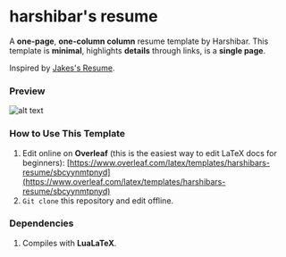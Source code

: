 # harshibar's resume

A **one-page**, **one-column column** resume template by Harshibar. This template is **minimal**, highlights **details** through links, is a **single page**.

Inspired by [Jakes's Resume](https://www.overleaf.com/latex/templates/jakes-resume/syzfjbzwjncs). 

### Preview
![alt text](https://github.com/harshibar/resume/blob/main/harshibar_resume.jpg)

### How to Use This Template
1. Edit online on **Overleaf** (this is the easiest way to edit LaTeX docs for beginners): [https://www.overleaf.com/latex/templates/harshibars-resume/sbcyynmtpnyd](https://www.overleaf.com/latex/templates/harshibars-resume/sbcyynmtpnyd)
2. `Git clone` this repository and edit offline.

### Dependencies
1. Compiles with **LuaLaTeX**.
